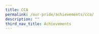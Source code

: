 ```yaml
---
title: CCA
permalink: /our-pride/achievements/cca/
description: ""
third_nav_title: Achievements
---
```

